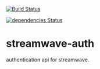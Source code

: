 [![Build Status](https://travis-ci.org/Mathieu-R/streamwave-auth.svg?branch=master)](https://travis-ci.org/Mathieu-R/streamwave-auth)

[![dependencies Status](https://david-dm.org/Mathieu-R/streamwave-auth/status.svg)](https://david-dm.org/Mathieu-R/streamwave-auth)

# streamwave-auth
authentication api for streamwave.
